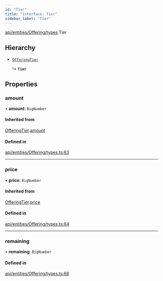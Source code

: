 ```yaml
---
id: "Tier"
title: "Interface: Tier"
sidebar_label: "Tier"
---
```


[api/entities/Offering/types](../../../../../../modules/API/Entities/Offering/Types/Types.md).Tier

## Hierarchy

- [`OfferingTier`](../OfferingTier/OfferingTier.md)

  ↳ **`Tier`**

## Properties

### amount

• **amount**: `BigNumber`

#### Inherited from

[OfferingTier](../OfferingTier/OfferingTier.md).[amount](../OfferingTier/OfferingTier.md#amount)

#### Defined in

[api/entities/Offering/types.ts:63](https://github.com/PolymeshAssociation/polymesh-sdk/blob/995f17653/src/api/entities/Offering/types.ts#L63)

___

### price

• **price**: `BigNumber`

#### Inherited from

[OfferingTier](../OfferingTier/OfferingTier.md).[price](../OfferingTier/OfferingTier.md#price)

#### Defined in

[api/entities/Offering/types.ts:64](https://github.com/PolymeshAssociation/polymesh-sdk/blob/995f17653/src/api/entities/Offering/types.ts#L64)

___

### remaining

• **remaining**: `BigNumber`

#### Defined in

[api/entities/Offering/types.ts:68](https://github.com/PolymeshAssociation/polymesh-sdk/blob/995f17653/src/api/entities/Offering/types.ts#L68)

